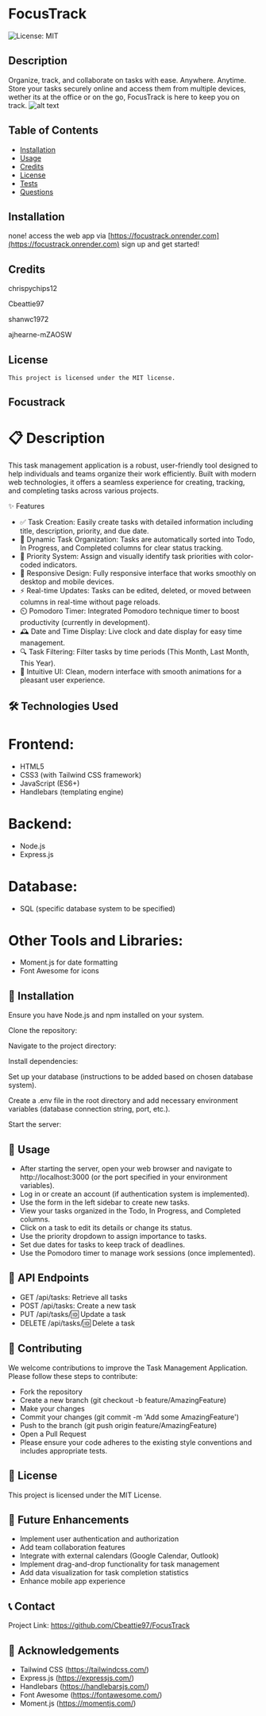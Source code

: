 # FocusTrack
  ![License: MIT](https://img.shields.io/badge/License-MIT-yellow.svg)
  ## Description
  Organize, track, and collaborate on tasks with ease. Anywhere. Anytime. Store your tasks securely online and access them from multiple devices, wether its at the office or on the go, FocusTrack is here to keep you on track. 
  ![alt text](<Screenshot 2024-09-12 at 9.28.47 PM.png>)
  

  ## Table of Contents
  - [Installation](#installation)
  - [Usage](#usage)
  - [Credits](#credits)
  - [License](#license)
  - [Tests](#tests)
  - [Questions](#questions)
  ## Installation
  none! access the web app via [https://focustrack.onrender.com](https://focustrack.onrender.com) sign up and get started!

  ## Credits
  chrispychips12
  
  Cbeattie97
  
  shanwc1972
  
  ajhearne-mZAOSW
  ## License
    This project is licensed under the MIT license.


## Focustrack

# 📋 Description
This task management application is a robust, user-friendly tool designed to help individuals and teams organize their work efficiently. Built with modern web technologies, it offers a seamless experience for creating, tracking, and completing tasks across various projects.

✨ Features
- ✅ Task Creation: Easily create tasks with detailed information including title, description, priority, and due date.
- 🔄 Dynamic Task Organization: Tasks are automatically sorted into Todo, In Progress, and Completed columns for clear status tracking.
- 🚦 Priority System: Assign and visually identify task priorities with color-coded indicators.
- 📱 Responsive Design: Fully responsive interface that works smoothly on desktop and mobile devices.
- ⚡ Real-time Updates: Tasks can be edited, deleted, or moved between columns in real-time without page reloads.
- ⏲️ Pomodoro Timer: Integrated Pomodoro technique timer to boost productivity (currently in development).
- 🕰️ Date and Time Display: Live clock and date display for easy time management.
- 🔍 Task Filtering: Filter tasks by time periods (This Month, Last Month, This Year).
- 🎨 Intuitive UI: Clean, modern interface with smooth animations for a pleasant user experience.

## 🛠️ Technologies Used

# Frontend:
- HTML5
- CSS3 (with Tailwind CSS framework)
- JavaScript (ES6+)
- Handlebars (templating engine)

# Backend:
- Node.js
- Express.js

# Database:
- SQL (specific database system to be specified)

# Other Tools and Libraries:
- Moment.js for date formatting
- Font Awesome for icons

## 🚀 Installation
Ensure you have Node.js and npm installed on your system.

Clone the repository:

Navigate to the project directory:

Install dependencies:

Set up your database (instructions to be added based on chosen database system).

Create a .env file in the root directory and add necessary environment variables (database connection string, port, etc.).

Start the server:

## 📖 Usage
- After starting the server, open your web browser and navigate to http://localhost:3000 (or the port specified in your environment variables).
- Log in or create an account (if authentication system is implemented).
- Use the form in the left sidebar to create new tasks.
- View your tasks organized in the Todo, In Progress, and Completed columns.
- Click on a task to edit its details or change its status.
- Use the priority dropdown to assign importance to tasks.
- Set due dates for tasks to keep track of deadlines.
- Use the Pomodoro timer to manage work sessions (once implemented).

## 🔗 API Endpoints
- GET /api/tasks: Retrieve all tasks
- POST /api/tasks: Create a new task
- PUT /api/tasks/:id: Update a task
- DELETE /api/tasks/:id: Delete a task

## 🤝 Contributing
We welcome contributions to improve the Task Management Application. Please follow these steps to contribute:
- Fork the repository
- Create a new branch (git checkout -b feature/AmazingFeature)
- Make your changes
- Commit your changes (git commit -m 'Add some AmazingFeature')
- Push to the branch (git push origin feature/AmazingFeature)
- Open a Pull Request
- Please ensure your code adheres to the existing style conventions and includes appropriate tests.

## 📄 License
This project is licensed under the MIT License.

## 🔮 Future Enhancements
- Implement user authentication and authorization
- Add team collaboration features
- Integrate with external calendars (Google Calendar, Outlook)
- Implement drag-and-drop functionality for task management
- Add data visualization for task completion statistics
- Enhance mobile app experience

## 📞 Contact
Project Link: https://github.com/Cbeattie97/FocusTrack

## 🙏 Acknowledgements
- Tailwind CSS (https://tailwindcss.com/)
- Express.js (https://expressjs.com/)
- Handlebars (https://handlebarsjs.com/)
- Font Awesome (https://fontawesome.com/)
- Moment.js (https://momentjs.com/)
